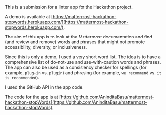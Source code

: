 This is a submission for a linter app for the Hackathon project.

A demo is available at [https://mattermost-hackathon-stopwords.herokuapp.com/](https://mattermost-hackathon-stopwords.herokuapp.com/).

The aim of this app is to look at the Mattermost documentation and find (and review and remove) words and phrases that might not promote accessibility, diversity, or inclusiveness. 

Since this is only a demo, I used a very short word list. The idea is to have a comprehensive list of do-not-use and use-with-caution words and phrases. The app can also be used as a consistency checker for spellings (for example, `plug-in` vs. `plugin`) and phrasing (for example, `we recommend` vs. `it is recommended`).

I used the GitHub API in the app code.

The code for the app is at [https://github.com/AninditaBasu/mattermost-hackathon-stopWords](https://github.com/AninditaBasu/mattermost-hackathon-stopWords).
